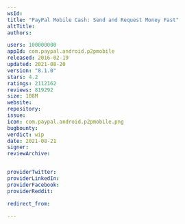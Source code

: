```yaml
---
wsId: 
title: "PayPal Mobile Cash: Send and Request Money Fast"
altTitle: 
authors:

users: 100000000
appId: com.paypal.android.p2pmobile
released: 2016-02-19
updated: 2021-08-20
version: "8.1.0"
stars: 4.2
ratings: 2112162
reviews: 819292
size: 108M
website: 
repository: 
issue: 
icon: com.paypal.android.p2pmobile.png
bugbounty: 
verdict: wip
date: 2021-08-21
signer: 
reviewArchive:


providerTwitter: 
providerLinkedIn: 
providerFacebook: 
providerReddit: 

redirect_from:

---
```



